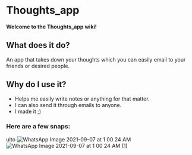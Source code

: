 # Thoughts_app

____**Welcome to the Thoughts_app wiki!**____

## **What does it do?**
An app that takes down your thoughts which you can easily email to your friends or desired people.

## **Why do I use it?**
* Helps me easily write notes or anything for that matter.
* I can also send it through emails to anyone.
* I made it ;)

### Here are a few snaps:


 ulto ![WhatsApp Image 2021-09-07 at 1 00 24 AM](https://user-images.githubusercontent.com/78132955/132257163-64412e91-a3f3-4ce2-9ba9-7c04cbf12849.jpeg)
![WhatsApp Image 2021-09-07 at 1 00 24 AM (1)](https://user-images.githubusercontent.com/78132955/132257273-1ea88013-f1f4-4000-bb8b-6dd99bc431fe.jpeg)
